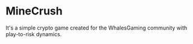 # MineCrush
It's a simple crypto game created for the WhalesGaming community with play-to-risk dynamics.
